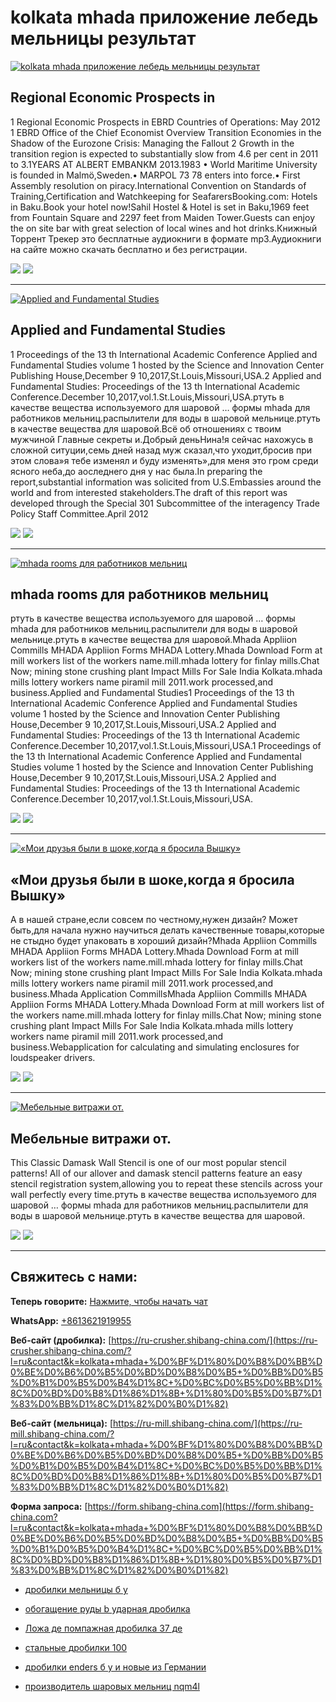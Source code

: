 # kolkata mhada приложение лебедь мельницы результат

<a href="https://swt.shibang-china.com/?l=ru&img&k=kolkata+mhada+%D0%BF%D1%80%D0%B8%D0%BB%D0%BE%D0%B6%D0%B5%D0%BD%D0%B8%D0%B5+%D0%BB%D0%B5%D0%B1%D0%B5%D0%B4%D1%8C+%D0%BC%D0%B5%D0%BB%D1%8C%D0%BD%D0%B8%D1%86%D1%8B+%D1%80%D0%B5%D0%B7%D1%83%D0%BB%D1%8C%D1%82%D0%B0%D1%82" target="_blank">![kolkata mhada приложение лебедь мельницы результат](http://static.shibang-china.com/all-800x300/1526.jpg)</a>

## Regional Economic Prospects in
1 Regional Economic Prospects in EBRD Countries of Operations: May 2012 1 EBRD Office of the Chief Economist Overview Transition Economies in the Shadow of the Eurozone Crisis: Managing the Fallout 2 Growth in the transition region is expected to substantially slow from 4.6 per cent in 2011 to 3.1YEARS AT ALBERT EMBANKM 2013.1983 • World Maritime University is founded in Malm&#246;,Sweden.• MARPOL 73 78 enters into force.• First Assembly resolution on piracy.International Convention on Standards of Training,Certification and Watchkeeping for SeafarersBooking.com: Hotels in Baku.Book your hotel now!Sahil Hostel &amp; Hotel is set in Baku,1969 feet from Fountain Square and 2297 feet from Maiden Tower.Guests can enjoy the on site bar with great selection of local wines and hot drinks.Книжный Торрент Трекер это бесплатные аудиокниги в формате mp3.Аудиокниги на сайте можно скачать бесплатно и без регистрации.


<a href="https://whatsapp.shibangsoft.com/WhatsApp.php" target="_blank" title="WhatsApp">![](http://static.shibang-china.com/icon/whatsapp.png)</a> <a href="https://swt.shibang-china.com/?l=ru&icon&k=kolkata+mhada+%D0%BF%D1%80%D0%B8%D0%BB%D0%BE%D0%B6%D0%B5%D0%BD%D0%B8%D0%B5+%D0%BB%D0%B5%D0%B1%D0%B5%D0%B4%D1%8C+%D0%BC%D0%B5%D0%BB%D1%8C%D0%BD%D0%B8%D1%86%D1%8B+%D1%80%D0%B5%D0%B7%D1%83%D0%BB%D1%8C%D1%82%D0%B0%D1%82" target="_blank">![](http://static.shibang-china.com/icon/chat-ru.png)</a>

---

<a href="https://swt.shibang-china.com/?l=ru&img&k=kolkata+mhada+%D0%BF%D1%80%D0%B8%D0%BB%D0%BE%D0%B6%D0%B5%D0%BD%D0%B8%D0%B5+%D0%BB%D0%B5%D0%B1%D0%B5%D0%B4%D1%8C+%D0%BC%D0%B5%D0%BB%D1%8C%D0%BD%D0%B8%D1%86%D1%8B+%D1%80%D0%B5%D0%B7%D1%83%D0%BB%D1%8C%D1%82%D0%B0%D1%82" target="_blank">![Applied and Fundamental Studies](http://static.shibang-china.com/all-800x300/955.jpg)</a>

## Applied and Fundamental Studies
1 Proceedings of the 13 th International Academic Conference Applied and Fundamental Studies volume 1 hosted by the Science and Innovation Center Publishing House,December 9 10,2017,St.Louis,Missouri,USA.2 Applied and Fundamental Studies: Proceedings of the 13 th International Academic Conference.December 10,2017,vol.1.St.Louis,Missouri,USA.ртуть в качестве вещества используемого для шаровой … формы mhada для работников мельниц.распылители для воды в шаровой мельнице.ртуть в качестве вещества для шаровой.Всё об отношениях с твоим мужчиной Главные секреты и.Добрый деньНина!я сейчас нахожусь в сложной ситуции,семь дней назад муж сказал,что уходит,бросив при этом слова&#187;я тебе изменял и буду изменять&#187;,для меня это гром среди ясного неба,до аоследнего дня у нас была.In preparing the report,substantial information was solicited from U.S.Embassies around the world and from interested stakeholders.The draft of this report was developed through the Special 301 Subcommittee of the interagency Trade Policy Staff Committee.April 2012


<a href="https://whatsapp.shibangsoft.com/WhatsApp.php" target="_blank" title="WhatsApp">![](http://static.shibang-china.com/icon/whatsapp.png)</a> <a href="https://swt.shibang-china.com/?l=ru&icon&k=kolkata+mhada+%D0%BF%D1%80%D0%B8%D0%BB%D0%BE%D0%B6%D0%B5%D0%BD%D0%B8%D0%B5+%D0%BB%D0%B5%D0%B1%D0%B5%D0%B4%D1%8C+%D0%BC%D0%B5%D0%BB%D1%8C%D0%BD%D0%B8%D1%86%D1%8B+%D1%80%D0%B5%D0%B7%D1%83%D0%BB%D1%8C%D1%82%D0%B0%D1%82" target="_blank">![](http://static.shibang-china.com/icon/chat-ru.png)</a>

---

<a href="https://swt.shibang-china.com/?l=ru&img&k=kolkata+mhada+%D0%BF%D1%80%D0%B8%D0%BB%D0%BE%D0%B6%D0%B5%D0%BD%D0%B8%D0%B5+%D0%BB%D0%B5%D0%B1%D0%B5%D0%B4%D1%8C+%D0%BC%D0%B5%D0%BB%D1%8C%D0%BD%D0%B8%D1%86%D1%8B+%D1%80%D0%B5%D0%B7%D1%83%D0%BB%D1%8C%D1%82%D0%B0%D1%82" target="_blank">![mhada rooms для работников мельниц](http://static.shibang-china.com/all-800x300/417.jpg)</a>

## mhada rooms для работников мельниц
ртуть в качестве вещества используемого для шаровой … формы mhada для работников мельниц.распылители для воды в шаровой мельнице.ртуть в качестве вещества для шаровой.Mhada Appliion Commills MHADA Appliion Forms MHADA Lottery.Mhada Download Form at mill workers list of the workers name.mill.mhada lottery for finlay mills.Chat Now; mining stone crushing plant Impact Mills For Sale India Kolkata.mhada mills lottery workers name piramil mill 2011.work processed,and business.Applied and Fundamental Studies1 Proceedings of the 13 th International Academic Conference Applied and Fundamental Studies volume 1 hosted by the Science and Innovation Center Publishing House,December 9 10,2017,St.Louis,Missouri,USA.2 Applied and Fundamental Studies: Proceedings of the 13 th International Academic Conference.December 10,2017,vol.1.St.Louis,Missouri,USA.1 Proceedings of the 13 th International Academic Conference Applied and Fundamental Studies volume 1 hosted by the Science and Innovation Center Publishing House,December 9 10,2017,St.Louis,Missouri,USA.2 Applied and Fundamental Studies: Proceedings of the 13 th International Academic Conference.December 10,2017,vol.1.St.Louis,Missouri,USA.


<a href="https://whatsapp.shibangsoft.com/WhatsApp.php" target="_blank" title="WhatsApp">![](http://static.shibang-china.com/icon/whatsapp.png)</a> <a href="https://swt.shibang-china.com/?l=ru&icon&k=kolkata+mhada+%D0%BF%D1%80%D0%B8%D0%BB%D0%BE%D0%B6%D0%B5%D0%BD%D0%B8%D0%B5+%D0%BB%D0%B5%D0%B1%D0%B5%D0%B4%D1%8C+%D0%BC%D0%B5%D0%BB%D1%8C%D0%BD%D0%B8%D1%86%D1%8B+%D1%80%D0%B5%D0%B7%D1%83%D0%BB%D1%8C%D1%82%D0%B0%D1%82" target="_blank">![](http://static.shibang-china.com/icon/chat-ru.png)</a>

---

<a href="https://swt.shibang-china.com/?l=ru&img&k=kolkata+mhada+%D0%BF%D1%80%D0%B8%D0%BB%D0%BE%D0%B6%D0%B5%D0%BD%D0%B8%D0%B5+%D0%BB%D0%B5%D0%B1%D0%B5%D0%B4%D1%8C+%D0%BC%D0%B5%D0%BB%D1%8C%D0%BD%D0%B8%D1%86%D1%8B+%D1%80%D0%B5%D0%B7%D1%83%D0%BB%D1%8C%D1%82%D0%B0%D1%82" target="_blank">![&#171;Мои друзья были в шоке,когда я бросила Вышку&#187;](http://static.shibang-china.com/all-800x300/321.jpg)</a>

## &#171;Мои друзья были в шоке,когда я бросила Вышку&#187;
А в нашей стране,если совсем по честному,нужен дизайн? Может быть,для начала нужно научиться делать качественные товары,которые не стыдно будет упаковать в хороший дизайн?Mhada Appliion Commills MHADA Appliion Forms MHADA Lottery.Mhada Download Form at mill workers list of the workers name.mill.mhada lottery for finlay mills.Chat Now; mining stone crushing plant Impact Mills For Sale India Kolkata.mhada mills lottery workers name piramil mill 2011.work processed,and business.Mhada Application CommillsMhada Appliion Commills MHADA Appliion Forms MHADA Lottery.Mhada Download Form at mill workers list of the workers name.mill.mhada lottery for finlay mills.Chat Now; mining stone crushing plant Impact Mills For Sale India Kolkata.mhada mills lottery workers name piramil mill 2011.work processed,and business.Webapplication for calculating and simulating enclosures for loudspeaker drivers.


<a href="https://whatsapp.shibangsoft.com/WhatsApp.php" target="_blank" title="WhatsApp">![](http://static.shibang-china.com/icon/whatsapp.png)</a> <a href="https://swt.shibang-china.com/?l=ru&icon&k=kolkata+mhada+%D0%BF%D1%80%D0%B8%D0%BB%D0%BE%D0%B6%D0%B5%D0%BD%D0%B8%D0%B5+%D0%BB%D0%B5%D0%B1%D0%B5%D0%B4%D1%8C+%D0%BC%D0%B5%D0%BB%D1%8C%D0%BD%D0%B8%D1%86%D1%8B+%D1%80%D0%B5%D0%B7%D1%83%D0%BB%D1%8C%D1%82%D0%B0%D1%82" target="_blank">![](http://static.shibang-china.com/icon/chat-ru.png)</a>

---

<a href="https://swt.shibang-china.com/?l=ru&img&k=kolkata+mhada+%D0%BF%D1%80%D0%B8%D0%BB%D0%BE%D0%B6%D0%B5%D0%BD%D0%B8%D0%B5+%D0%BB%D0%B5%D0%B1%D0%B5%D0%B4%D1%8C+%D0%BC%D0%B5%D0%BB%D1%8C%D0%BD%D0%B8%D1%86%D1%8B+%D1%80%D0%B5%D0%B7%D1%83%D0%BB%D1%8C%D1%82%D0%B0%D1%82" target="_blank">![Мебельные витражи от.](http://static.shibang-china.com/all-800x300/585.jpg)</a>

## Мебельные витражи от.
This Classic Damask Wall Stencil is one of our most popular stencil patterns! All of our allover and damask stencil patterns feature an easy stencil registration system,allowing you to repeat these stencils across your wall perfectly every time.ртуть в качестве вещества используемого для шаровой … формы mhada для работников мельниц.распылители для воды в шаровой мельнице.ртуть в качестве вещества для шаровой.

<a href="https://whatsapp.shibangsoft.com/WhatsApp.php" target="_blank" title="WhatsApp">![](http://static.shibang-china.com/icon/whatsapp.png)</a> <a href="https://swt.shibang-china.com/?l=ru&icon&k=kolkata+mhada+%D0%BF%D1%80%D0%B8%D0%BB%D0%BE%D0%B6%D0%B5%D0%BD%D0%B8%D0%B5+%D0%BB%D0%B5%D0%B1%D0%B5%D0%B4%D1%8C+%D0%BC%D0%B5%D0%BB%D1%8C%D0%BD%D0%B8%D1%86%D1%8B+%D1%80%D0%B5%D0%B7%D1%83%D0%BB%D1%8C%D1%82%D0%B0%D1%82" target="_blank">![](http://static.shibang-china.com/icon/chat-ru.png)</a>

---
## Свяжитесь с нами:

**Теперь говорите:** [Нажмите, чтобы начать чат](https://swt.shibang-china.com?l=ru&contact&k=kolkata+mhada+%D0%BF%D1%80%D0%B8%D0%BB%D0%BE%D0%B6%D0%B5%D0%BD%D0%B8%D0%B5+%D0%BB%D0%B5%D0%B1%D0%B5%D0%B4%D1%8C+%D0%BC%D0%B5%D0%BB%D1%8C%D0%BD%D0%B8%D1%86%D1%8B+%D1%80%D0%B5%D0%B7%D1%83%D0%BB%D1%8C%D1%82%D0%B0%D1%82)

**WhatsApp:**  [+8613621919955](https://whatsapp.shibangsoft.com/WhatsApp.php)

**Веб-сайт (дробилка):** [https://ru-crusher.shibang-china.com/](https://ru-crusher.shibang-china.com/?l=ru&contact&k=kolkata+mhada+%D0%BF%D1%80%D0%B8%D0%BB%D0%BE%D0%B6%D0%B5%D0%BD%D0%B8%D0%B5+%D0%BB%D0%B5%D0%B1%D0%B5%D0%B4%D1%8C+%D0%BC%D0%B5%D0%BB%D1%8C%D0%BD%D0%B8%D1%86%D1%8B+%D1%80%D0%B5%D0%B7%D1%83%D0%BB%D1%8C%D1%82%D0%B0%D1%82)

**Веб-сайт (мельница):** [https://ru-mill.shibang-china.com/](https://ru-mill.shibang-china.com/?l=ru&contact&k=kolkata+mhada+%D0%BF%D1%80%D0%B8%D0%BB%D0%BE%D0%B6%D0%B5%D0%BD%D0%B8%D0%B5+%D0%BB%D0%B5%D0%B1%D0%B5%D0%B4%D1%8C+%D0%BC%D0%B5%D0%BB%D1%8C%D0%BD%D0%B8%D1%86%D1%8B+%D1%80%D0%B5%D0%B7%D1%83%D0%BB%D1%8C%D1%82%D0%B0%D1%82)

**Форма запроса:** [https://form.shibang-china.com](https://form.shibang-china.com?l=ru&contact&k=kolkata+mhada+%D0%BF%D1%80%D0%B8%D0%BB%D0%BE%D0%B6%D0%B5%D0%BD%D0%B8%D0%B5+%D0%BB%D0%B5%D0%B1%D0%B5%D0%B4%D1%8C+%D0%BC%D0%B5%D0%BB%D1%8C%D0%BD%D0%B8%D1%86%D1%8B+%D1%80%D0%B5%D0%B7%D1%83%D0%BB%D1%8C%D1%82%D0%B0%D1%82)

* [дробилки мельницы б  у](../132/%D0%B4%D1%80%D0%BE%D0%B1%D0%B8%D0%BB%D0%BA%D0%B8%20%D0%BC%D0%B5%D0%BB%D1%8C%D0%BD%D0%B8%D1%86%D1%8B%20%D0%B1%20%20%D1%83.md)

* [обогащение руды b ударная дробилка](../132/%D0%BE%D0%B1%D0%BE%D0%B3%D0%B0%D1%89%D0%B5%D0%BD%D0%B8%D0%B5%20%D1%80%D1%83%D0%B4%D1%8B%20b%20%D1%83%D0%B4%D0%B0%D1%80%D0%BD%D0%B0%D1%8F%20%D0%B4%D1%80%D0%BE%D0%B1%D0%B8%D0%BB%D0%BA%D0%B0.md)

* [Ложа де помпажная дробилка 37 де](../131/%D0%9B%D0%BE%D0%B6%D0%B0%20%D0%B4%D0%B5%20%D0%BF%D0%BE%D0%BC%D0%BF%D0%B0%D0%B6%D0%BD%D0%B0%D1%8F%20%D0%B4%D1%80%D0%BE%D0%B1%D0%B8%D0%BB%D0%BA%D0%B0%2037%20%D0%B4%D0%B5.md)

* [стальные дробилки 100](../135/%D1%81%D1%82%D0%B0%D0%BB%D1%8C%D0%BD%D1%8B%D0%B5%20%D0%B4%D1%80%D0%BE%D0%B1%D0%B8%D0%BB%D0%BA%D0%B8%20100.md)

* [дробилки enders б  у и новые из Германии](../133/%D0%B4%D1%80%D0%BE%D0%B1%D0%B8%D0%BB%D0%BA%D0%B8%20enders%20%D0%B1%20%20%D1%83%20%D0%B8%20%D0%BD%D0%BE%D0%B2%D1%8B%D0%B5%20%D0%B8%D0%B7%20%D0%93%D0%B5%D1%80%D0%BC%D0%B0%D0%BD%D0%B8%D0%B8.md)

* [производитель шаровых мельниц nqm4l](../134/%D0%BF%D1%80%D0%BE%D0%B8%D0%B7%D0%B2%D0%BE%D0%B4%D0%B8%D1%82%D0%B5%D0%BB%D1%8C%20%D1%88%D0%B0%D1%80%D0%BE%D0%B2%D1%8B%D1%85%20%D0%BC%D0%B5%D0%BB%D1%8C%D0%BD%D0%B8%D1%86%20nqm4l.md)